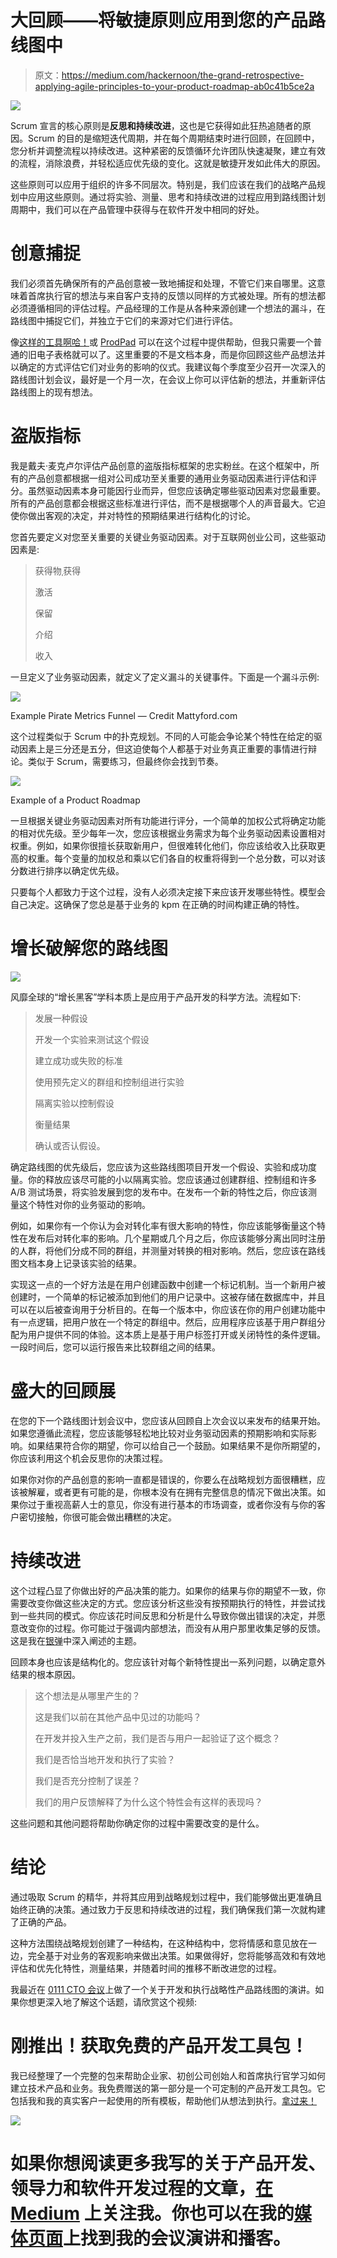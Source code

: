 # 大回顾——将敏捷原则应用到您的产品路线图中

> 原文：<https://medium.com/hackernoon/the-grand-retrospective-applying-agile-principles-to-your-product-roadmap-ab0c41b5ce2a>

![](img/47f14f3785c528f05b66b0fd18babf8d.png)

Scrum 宣言的核心原则是**反思和持续改进**，这也是它获得如此狂热追随者的原因。Scrum 的目的是缩短迭代周期，并在每个周期结束时进行回顾，在回顾中，您分析并调整流程以持续改进。这种紧密的反馈循环允许团队快速凝聚，建立有效的流程，消除浪费，并轻松适应优先级的变化。这就是敏捷开发如此伟大的原因。

这些原则可以应用于组织的许多不同层次。特别是，我们应该在我们的战略产品规划中应用这些原则。通过将实验、测量、思考和持续改进的过程应用到路线图计划周期中，我们可以在产品管理中获得与在软件开发中相同的好处。

# 创意捕捉

我们必须首先确保所有的产品创意被一致地捕捉和处理，不管它们来自哪里。这意味着首席执行官的想法与来自客户支持的反馈以同样的方式被处理。所有的想法都必须遵循相同的评估过程。产品经理的工作是从各种来源创建一个想法的漏斗，在路线图中捕捉它们，并独立于它们的来源对它们进行评估。

像[这样的工具啊哈！](https://www.aha.io/)或 [ProdPad](https://www.prodpad.com/) 可以在这个过程中提供帮助，但我只需要一个普通的旧电子表格就可以了。这里重要的不是文档本身，而是你回顾这些产品想法并以确定的方式评估它们对业务的影响的仪式。我建议每个季度至少召开一次深入的路线图计划会议，最好是一个月一次，在会议上你可以评估新的想法，并重新评估路线图上的现有想法。

# 盗版指标

我是戴夫·麦克卢尔评估产品创意的盗版指标框架的忠实粉丝。在这个框架中，所有的产品创意都根据一组对公司成功至关重要的通用业务驱动因素进行评估和评分。虽然驱动因素本身可能因行业而异，但您应该确定哪些驱动因素对您最重要。所有的产品创意都会根据这些标准进行评估，而不是根据哪个人的声音最大。它迫使你做出客观的决定，并对特性的预期结果进行结构化的讨论。

您首先要定义对您至关重要的关键业务驱动因素。对于互联网创业公司，这些驱动因素是:

> 获得物ˌ获得
> 
> 激活
> 
> 保留
> 
> 介绍
> 
> 收入

一旦定义了业务驱动因素，就定义了定义漏斗的关键事件。下面是一个漏斗示例:

![](img/4dbff5d50e11605d1e004e48c99b4ade.png)

Example Pirate Metrics Funnel — Credit Mattyford.com

这个过程类似于 Scrum 中的扑克规划。不同的人可能会争论某个特性在给定的驱动因素上是三分还是五分，但这迫使每个人都基于对业务真正重要的事情进行辩论。类似于 Scrum，需要练习，但最终你会找到节奏。

![](img/f5fc0c8d90cce1b6bda9cde7c9c6f01c.png)

Example of a Product Roadmap

一旦根据关键业务驱动因素对所有功能进行评分，一个简单的加权公式将确定功能的相对优先级。至少每年一次，您应该根据业务需求为每个业务驱动因素设置相对权重。例如，如果你很擅长获取新用户，但很难转化他们，你应该给收入比获取更高的权重。每个变量的加权总和乘以它们各自的权重将得到一个总分数，可以对该分数进行排序以确定优先级。

只要每个人都致力于这个过程，没有人必须决定接下来应该开发哪些特性。模型会自己决定。这确保了您总是基于业务的 kpm 在正确的时间构建正确的特性。

# 增长破解您的路线图

![](img/9b553a47b2e9370a3eeffcaab0d6b5e5.png)

风靡全球的“增长黑客”学科本质上是应用于产品开发的科学方法。流程如下:

> 发展一种假设
> 
> 开发一个实验来测试这个假设
> 
> 建立成功或失败的标准
> 
> 使用预先定义的群组和控制组进行实验
> 
> 隔离实验以控制假设
> 
> 衡量结果
> 
> 确认或否认假设。

确定路线图的优先级后，您应该为这些路线图项目开发一个假设、实验和成功度量。你的释放应该尽可能的小以隔离实验。您应该通过创建群组、控制组和许多 A/B 测试场景，将实验发展到您的发布中。在发布一个新的特性之后，你应该测量这个特性对你的业务驱动的影响。

例如，如果你有一个你认为会对转化率有很大影响的特性，你应该能够衡量这个特性在发布后对转化率的影响。几个星期或几个月之后，你应该能够分离出同时注册的人群，将他们分成不同的群组，并测量对转换的相对影响。然后，您应该在路线图文档本身上记录该实验的结果。

实现这一点的一个好方法是在用户创建函数中创建一个标记机制。当一个新用户被创建时，一个简单的标记被添加到他们的用户记录中。这被存储在数据库中，并且可以在以后被查询用于分析目的。在每一个版本中，你应该在你的用户创建功能中有一点逻辑，把用户放在一个特定的群组中。然后，应用程序应该基于用户群组分配为用户提供不同的体验。这本质上是基于用户标签打开或关闭特性的条件逻辑。一段时间后，您可以运行报告来比较群组之间的结果。

# 盛大的回顾展

在您的下一个路线图计划会议中，您应该从回顾自上次会议以来发布的结果开始。如果您遵循此流程，您应该能够轻松地比较对业务驱动因素的预期影响和实际影响。如果结果符合你的期望，你可以给自己一个鼓励。如果结果不是你所期望的，你应该利用这个机会反思你的决策过程。

如果你对你的产品创意的影响一直都是错误的，你要么在战略规划方面很糟糕，应该被解雇，或者更有可能的是，你根本没有在拥有完整信息的情况下做出决策。如果你过于重视高薪人士的意见，你没有进行基本的市场调查，或者你没有与你的客户密切接触，你很可能会做出糟糕的决定。

# 持续改进

这个过程凸显了你做出好的产品决策的能力。如果你的结果与你的期望不一致，你需要改变你做这些决定的方式。您应该分析这些没有按预期执行的特性，并尝试找到一些共同的模式。你应该花时间反思和分析是什么导致你做出错误的决定，并愿意改变你的过程。你可能过于强调内部想法，而没有从用户那里收集足够的反馈。这是我在[银弹](https://hackernoon.com/the-silver-bullet-how-a-user-centered-culture-can-solve-all-your-product-development-problems-ecd3e1e2cd7a)中深入阐述的主题。

回顾本身也应该是结构化的。您应该针对每个新特性提出一系列问题，以确定意外结果的根本原因。

> 这个想法是从哪里产生的？
> 
> 这是我们以前在其他产品中见过的功能吗？
> 
> 在开发并投入生产之前，我们是否与用户一起验证了这个概念？
> 
> 我们是否恰当地开发和执行了实验？
> 
> 我们是否充分控制了误差？
> 
> 我们的用户反馈解释了为什么这个特性会有这样的表现吗？

这些问题和其他问题将帮助你确定你的过程中需要改变的是什么。

# 结论

通过吸取 Scrum 的精华，并将其应用到战略规划过程中，我们能够做出更准确且始终正确的决策。通过致力于反思和持续改进的过程，我们确保我们第一次就构建了正确的产品。

这种方法围绕战略规划创建了一种结构，在这种结构中，您将情感和意见放在一边，完全基于对业务的客观影响来做出决策。如果做得好，您将能够高效和有效地评估和优先化特性，测量结果，并随着时间的推移不断改进您的过程。

我最近在 [0111 CTO 会议](https://www.111conf.com/)上做了一个关于开发和执行战略性产品路线图的演讲。如果你想更深入地了解这个话题，请欣赏这个视频:

# 刚推出！获取免费的产品开发工具包！

我已经整理了一个完整的包来帮助企业家、初创公司创始人和首席执行官学习如何建立技术产品和业务。我免费赠送的第一部分是一个可定制的产品开发工具包。它包括我和我的真实客户一起使用的所有模板，帮助他们从想法到执行。[拿过来！](http://www.buildtherightthings.com/toolkit)

[![](img/7d9ab3bffea6dc5aed3b751863de1474.png)](http://www.fullcycleproduct.com)

# 如果你想阅读更多我写的关于产品开发、领导力和软件开发过程的文章，[在 Medium](/@mostlyemptyspace) 上关注我。你也可以在我的[媒体页面](https://www.voyagent.io/media/)上找到我的会议演讲和播客。